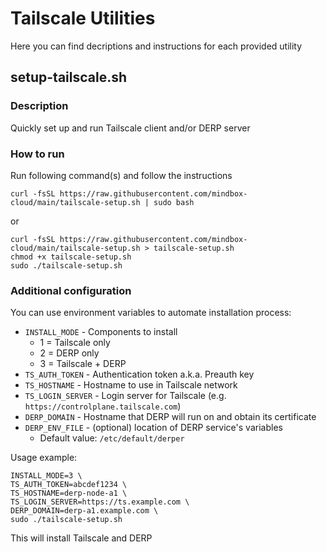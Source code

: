 # Tailscale Utilities
Here you can find decriptions and instructions for each provided utility
## setup-tailscale.sh
### Description
Quickly set up and run Tailscale client and/or DERP server

### How to run
Run following command(s) and follow the instructions
```
curl -fsSL https://raw.githubusercontent.com/mindbox-cloud/main/tailscale-setup.sh | sudo bash
```
or
```
curl -fsSL https://raw.githubusercontent.com/mindbox-cloud/main/tailscale-setup.sh > tailscale-setup.sh
chmod +x tailscale-setup.sh
sudo ./tailscale-setup.sh
```
### Additional configuration
You can use environment variables to automate installation process:
- `INSTALL_MODE` - Components to install
    - 1 = Tailscale only
    - 2 = DERP only
    - 3 = Tailscale + DERP
- `TS_AUTH_TOKEN` - Authentication token a.k.a. Preauth key
- `TS_HOSTNAME` - Hostname to use in Tailscale network
- `TS_LOGIN_SERVER` - Login server for Tailscale (e.g. `https://controlplane.tailscale.com`)
- `DERP_DOMAIN` - Hostname that DERP will run on and obtain its certificate
- `DERP_ENV_FILE` - (optional) location of DERP service's variables
    - Default value: `/etc/default/derper`

Usage example:
```
INSTALL_MODE=3 \
TS_AUTH_TOKEN=abcdef1234 \
TS_HOSTNAME=derp-node-a1 \
TS_LOGIN_SERVER=https://ts.example.com \
DERP_DOMAIN=derp-a1.example.com \
sudo ./tailscale-setup.sh
```
This will install Tailscale and DERP

